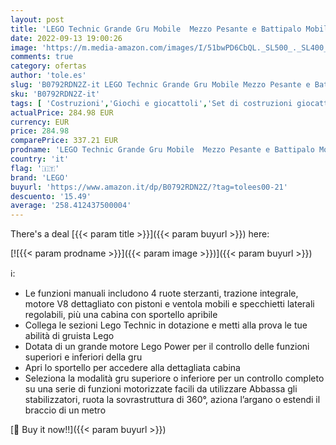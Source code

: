 ```yaml
---
layout: post
title: 'LEGO Technic Grande Gru Mobile  Mezzo Pesante e Battipalo Mobile 2 in 1 con Funzioni Motorizzate  Set di Costruzioni Avanzato  Collezione Veicoli per l’Edilizia  42082'
date: 2022-09-13 19:00:26
image: 'https://m.media-amazon.com/images/I/51bwPD6CbQL._SL500_._SL400_.jpg'
comments: true
category: ofertas
author: 'tole.es'
slug: 'B0792RDN2Z-it LEGO Technic Grande Gru Mobile Mezzo Pesante e Battipalo...'
sku: 'B0792RDN2Z-it'
tags: [ 'Costruzioni','Giochi e giocattoli','Set di costruzioni giocattolo','lego','🇮🇹', ]
actualPrice: 284.98 EUR
currency: EUR
price: 284.98
comparePrice: 337.21 EUR
prodname: 'LEGO Technic Grande Gru Mobile  Mezzo Pesante e Battipalo Mobile 2 in 1 con Funzioni Motorizzate  Set di Costruzioni Avanzato  Collezione Veicoli per l’Edilizia  42082'
country: 'it'
flag: '🇮🇹'
brand: 'LEGO'
buyurl: 'https://www.amazon.it/dp/B0792RDN2Z/?tag=tolees00-21'
descuento: '15.49'
average: '258.412437500004'
---
```


There's a deal [{{< param title >}}]({{< param buyurl >}})  here:

[![{{< param prodname >}}]({{< param image >}})]({{< param buyurl >}})

ℹ️:

- Le funzioni manuali includono 4 ruote sterzanti, trazione integrale, motore V8 dettagliato con pistoni e ventola mobili e specchietti laterali regolabili, più una cabina con sportello apribile
- Collega le sezioni Lego Technic in dotazione e metti alla prova le tue abilità di gruista Lego
- Dotata di un grande motore Lego Power per il controllo delle funzioni superiori e inferiori della gru
- Apri lo sportello per accedere alla dettagliata cabina
- Seleziona la modalità gru superiore o inferiore per un controllo completo su una serie di funzioni motorizzate facili da utilizzare Abbassa gli stabilizzatori, ruota la sovrastruttura di 360°, aziona l’argano o estendi il braccio di un metro

[🛒 Buy it now!!]({{< param buyurl >}})
